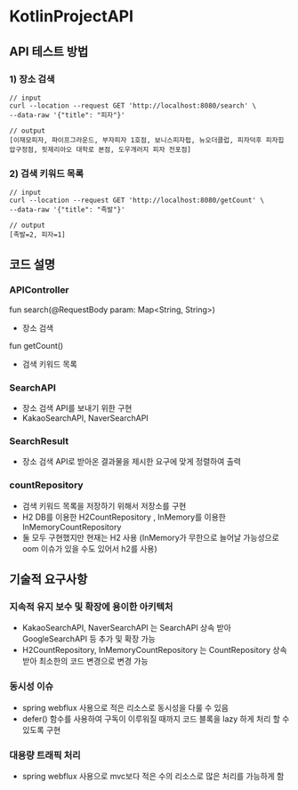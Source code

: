 # KotlinProjectAPI


## API 테스트 방법

### 1) 장소 검색
```aidl
// input
curl --location --request GET 'http://localhost:8080/search' \
--data-raw '{"title": "피자"}'

// output
[이재모피자, 파이프그라운드, 부자피자 1호점, 보니스피자펍, 뉴오더클럽, 피자덕후 피자힙 압구정점, 핏제리아오 대학로 본점, 도우개러지 피자 전포점]
```

### 2) 검색 키워드 목록
```aidl
// input
curl --location --request GET 'http://localhost:8080/getCount' \
--data-raw '{"title": "족발"}'

// output
[족발=2, 피자=1]
```

## 코드 설명
### APIController

fun search(@RequestBody param: Map<String, String>)
- 장소 검색

fun getCount()
- 검색 키워드 목록

### SearchAPI
- 장소 검색 API를 보내기 위한 구현
- KakaoSearchAPI, NaverSearchAPI

### SearchResult
- 장소 검색 API로 받아온 결과물을 제시한 요구에 맞게 정렬하여 출력

### countRepository
- 검색 키워드 목록을 저장하기 위해서 저장소를 구현
- H2 DB를 이용한 H2CountRepository , InMemory를 이용한 InMemoryCountRepository
- 둘 모두 구현했지만 현재는 H2 사용 (InMemory가 무한으로 늘어날 가능성으로 oom 이슈가 있을 수도 있어서 h2를 사용)


## 기술적 요구사항
### 지속적 유지 보수 및 확장에 용이한 아키텍처
- KakaoSearchAPI, NaverSearchAPI 는 SearchAPI 상속 받아 GoogleSearchAPI 등 추가 및 확장 가능
- H2CountRepository, InMemoryCountRepository 는 CountRepository 상속 받아 최소한의 코드 변경으로 변경 가능

### 동시성 이슈
- spring webflux 사용으로 적은 리소스로 동시성을 다룰 수 있음
- defer() 함수를 사용하여 구독이 이루워질 때까지 코드 블록을 lazy 하게 처리 할 수 있도록 구현

### 대용량 트래픽 처리
- spring webflux 사용으로 mvc보다 적은 수의 리소스로 많은 처리를 가능하게 함


